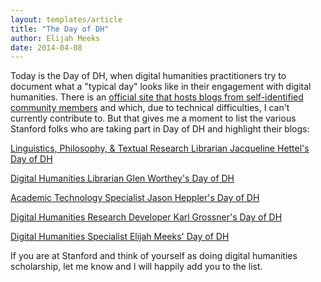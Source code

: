 ```yaml
---
layout: templates/article
title: "The Day of DH"
author: Elijah Meeks
date: 2014-04-08
---
```


Today is the Day of DH, when digital humanities practitioners try to document what a "typical day" looks like in their engagement with digital humanities. There is an [official site that hosts blogs from self-identified community members](http://dayofdh2014.matrix.msu.edu/) and which, due to technical difficulties, I can't currently contribute to. But that gives me a moment to list the various Stanford folks who are taking part in Day of DH and highlight their blogs:


[Linguistics, Philosophy, & Textual Research Librarian Jacqueline Hettel's Day of DH](http://dayofdh2014.matrix.msu.edu/linguabrarian1/)


[Digital Humanities Librarian Glen Worthey's Day of DH](http://dayofdh2014.matrix.msu.edu/glenworthey/)


[Academic Technology Specialist Jason Heppler's Day of DH](http://dayofdh2014.matrix.msu.edu/jasonheppler/)


[Digital Humanities Research Developer Karl Grossner's Day of DH](http://dayofdh2014.matrix.msu.edu/computingplace/)


[Digital Humanities Specialist Elijah Meeks' Day of DH](http://dayofdh2014.matrix.msu.edu/elijahmeeks/)


If you are at Stanford and think of yourself as doing digital humanities scholarship, let me know and I will happily add you to the list.


